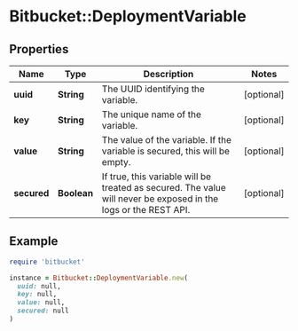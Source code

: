 # Bitbucket::DeploymentVariable

## Properties

| Name | Type | Description | Notes |
| ---- | ---- | ----------- | ----- |
| **uuid** | **String** | The UUID identifying the variable. | [optional] |
| **key** | **String** | The unique name of the variable. | [optional] |
| **value** | **String** | The value of the variable. If the variable is secured, this will be empty. | [optional] |
| **secured** | **Boolean** | If true, this variable will be treated as secured. The value will never be exposed in the logs or the REST API. | [optional] |

## Example

```ruby
require 'bitbucket'

instance = Bitbucket::DeploymentVariable.new(
  uuid: null,
  key: null,
  value: null,
  secured: null
)
```

